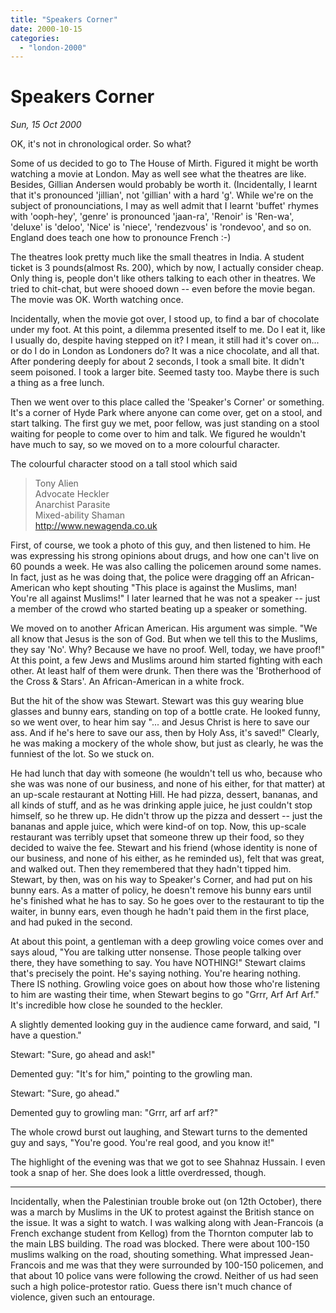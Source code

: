 ```yaml
---
title: "Speakers Corner"
date: 2000-10-15
categories: 
  - "london-2000"
---
```


# Speakers Corner

*Sun, 15 Oct 2000*

OK, it's not in chronological order. So what?

Some of us decided to go to The House of Mirth. Figured it might be worth watching a movie at London. May as well see what the theatres are like. Besides, Gillian Andersen would probably be worth it. (Incidentally, I learnt that it's pronounced 'jillian', not 'gillian' with a hard 'g'. While we're on the subject of pronounciations, I may as well admit that I learnt 'buffet' rhymes with 'ooph-hey', 'genre' is pronounced 'jaan-ra', 'Renoir' is 'Ren-wa', 'deluxe' is 'deloo', 'Nice' is 'niece', 'rendezvous' is 'rondevoo', and so on. England does teach one how to pronounce French :-)

The theatres look pretty much like the small theatres in India. A student ticket is 3 pounds(almost Rs. 200), which by now, I actually consider cheap. Only thing is, people don't like others talking to each other in theatres. We tried to chit-chat, but were shooed down -- even before the movie began. The movie was OK. Worth watching once.

Incidentally, when the movie got over, I stood up, to find a bar of chocolate under my foot. At this point, a dilemma presented itself to me. Do I eat it, like I usually do, despite having stepped on it? I mean, it still had it's cover on... or do I do in London as Londoners do? It was a nice chocolate, and all that. After pondering deeply for about 2 seconds, I took a small bite. It didn't seem poisoned. I took a larger bite. Seemed tasty too. Maybe there is such a thing as a free lunch.

Then we went over to this place called the 'Speaker's Corner' or something. It's a corner of Hyde Park where anyone can come over, get on a stool, and start talking. The first guy we met, poor fellow, was just standing on a stool waiting for people to come over to him and talk. We figured he wouldn't have much to say, so we moved on to a more colourful character.

The colourful character stood on a tall stool which said

> Tony Alien  
> Advocate Heckler  
> Anarchist Parasite  
> Mixed-ability Shaman  
> http://www.newagenda.co.uk

First, of course, we took a photo of this guy, and then listened to him. He was expressing his strong opinions about drugs, and how one can't live on 60 pounds a week. He was also calling the policemen around some names. In fact, just as he was doing that, the police were dragging off an African-American who kept shouting "This place is against the Muslims, man! You're all against Muslims!" I later learned that he was not a speaker -- just a member of the crowd who started beating up a speaker or something.

We moved on to another African American. His argument was simple. "We all know that Jesus is the son of God. But when we tell this to the Muslims, they say 'No'. Why? Because we have no proof. Well, today, we have proof!" At this point, a few Jews and Muslims around him started fighting with each other. At least half of them were drunk. Then there was the 'Brotherhood of the Cross & Stars'. An African-American in a white frock.

But the hit of the show was Stewart. Stewart was this guy wearing blue glasses and bunny ears, standing on top of a bottle crate. He looked funny, so we went over, to hear him say "... and Jesus Christ is here to save our ass. And if he's here to save our ass, then by Holy Ass, it's saved!" Clearly, he was making a mockery of the whole show, but just as clearly, he was the funniest of the lot. So we stuck on.

He had lunch that day with someone (he wouldn't tell us who, because who she was was none of our business, and none of his either, for that matter) at an up-scale restaurant at Notting Hill. He had pizza, dessert, bananas, and all kinds of stuff, and as he was drinking apple juice, he just couldn't stop himself, so he threw up. He didn't throw up the pizza and dessert -- just the bananas and apple juice, which were kind-of on top. Now, this up-scale restaurant was terribly upset that someone threw up their food, so they decided to waive the fee. Stewart and his friend (whose identity is none of our business, and none of his either, as he reminded us), felt that was great, and walked out. Then they remembered that they hadn't tipped him. Stewart, by then, was on his way to Speaker's Corner, and had put on his bunny ears. As a matter of policy, he doesn't remove his bunny ears until he's finished what he has to say. So he goes over to the restaurant to tip the waiter, in bunny ears, even though he hadn't paid them in the first place, and had puked in the second.

At about this point, a gentleman with a deep growling voice comes over and says aloud, "You are talking utter nonsense. Those people talking over there, they have something to say. You have NOTHING!" Stewart claims that's precisely the point. He's saying nothing. You're hearing nothing. There IS nothing. Growling voice goes on about how those who're listening to him are wasting their time, when Stewart begins to go "Grrr, Arf Arf Arf." It's incredible how close he sounded to the heckler.

A slightly demented looking guy in the audience came forward, and said, "I have a question."

Stewart: "Sure, go ahead and ask!"

Demented guy: "It's for him," pointing to the growling man.

Stewart: "Sure, go ahead."

Demented guy to growling man: "Grrr, arf arf arf?"

The whole crowd burst out laughing, and Stewart turns to the demented guy and says, "You're good. You're real good, and you know it!"

The highlight of the evening was that we got to see Shahnaz Hussain. I even took a snap of her. She does look a little overdressed, though.

* * *

Incidentally, when the Palestinian trouble broke out (on 12th October), there was a march by Muslims in the UK to protest against the British stance on the issue. It was a sight to watch. I was walking along with Jean-Francois (a French exchange student from Kellog) from the Thornton computer lab to the main LBS building. The road was blocked. There were about 100-150 muslims walking on the road, shouting something. What impressed Jean-Francois and me was that they were surrounded by 100-150 policemen, and that about 10 police vans were following the crowd. Neither of us had seen such a high police-protestor ratio. Guess there isn't much chance of violence, given such an entourage.